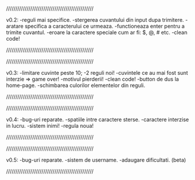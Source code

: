 ///////////////////////////////////////////////

v0.2:
-reguli mai specifice.
-stergerea cuvantului din input dupa trimitere.
-aratare specifica a caracterului ce urmeaza.
-functioneaza enter pentru a trimite cuvantul.
-eroare la caractere speciale cum ar fi: $, @, # etc.
-clean code!

///////////////////////////////////////////////


///////////////////////////////////////////////

v0.3:
-limitare cuvinte peste 10;
-2 reguli noi!
-cuvintele ce au mai fost sunt interzie => game over!
-motivul pierderii!
-clean code!
-button de dus la home-page.
-schimbarea culorilor elementelor din reguli.

///////////////////////////////////////////////

///////////////////////////////////////////////

v0.4:
-bug-uri reparate.
-spatiile intre caractere sterse.
-caractere interzise in lucru.
-sistem inimi!
-regula noua!

///////////////////////////////////////////////

///////////////////////////////////////////////

v0.5:
-bug-uri reparate.
-sistem de username.
-adaugare dificultati. (beta)

///////////////////////////////////////////////